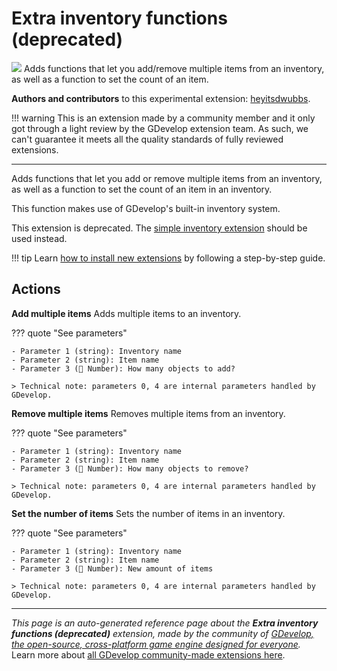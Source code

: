# Extra inventory functions (deprecated)

<img src="https://resources.gdevelop-app.com/assets/Icons/Line Hero Pack/Master/SVG/Education and Learning/Education and Learning_education_school_bag_backpack.svg" class="extension-icon"></img>
Adds functions that let you add/remove multiple items from an inventory, as well as a function to set the count of an item.

**Authors and contributors** to this experimental extension: [heyitsdwubbs](https://gd.games/heyitsdwubbs).

!!! warning
    This is an extension made by a community member and it only got through a
    light review by the GDevelop extension team. As such, we can't guarantee it
    meets all the quality standards of fully reviewed extensions.

---

Adds functions that let you add or remove multiple items from an inventory, as well as a function to set the count of an item in an inventory.

This function makes use of GDevelop's built-in inventory system.

This extension is deprecated. The [simple inventory extension](https://wiki.gdevelop.io/gdevelop5/extensions/inventories) should be used instead.

!!! tip
    Learn [how to install new extensions](/gdevelop5/extensions/search) by following a step-by-step guide.

## Actions

**Add multiple items**
Adds multiple items to an inventory.

??? quote "See parameters"

    - Parameter 1 (string): Inventory name
    - Parameter 2 (string): Item name
    - Parameter 3 (🔢 Number): How many objects to add?

    > Technical note: parameters 0, 4 are internal parameters handled by GDevelop.

**Remove multiple items**
Removes multiple items from an inventory.

??? quote "See parameters"

    - Parameter 1 (string): Inventory name
    - Parameter 2 (string): Item name
    - Parameter 3 (🔢 Number): How many objects to remove?

    > Technical note: parameters 0, 4 are internal parameters handled by GDevelop.

**Set the number of items**
Sets the number of items in an inventory.

??? quote "See parameters"

    - Parameter 1 (string): Inventory name
    - Parameter 2 (string): Item name
    - Parameter 3 (🔢 Number): New amount of items

    > Technical note: parameters 0, 4 are internal parameters handled by GDevelop.




---

*This page is an auto-generated reference page about the **Extra inventory functions (deprecated)** extension, made by the community of [GDevelop, the open-source, cross-platform game engine designed for everyone](https://gdevelop.io/).* Learn more about [all GDevelop community-made extensions here](/gdevelop5/extensions).
